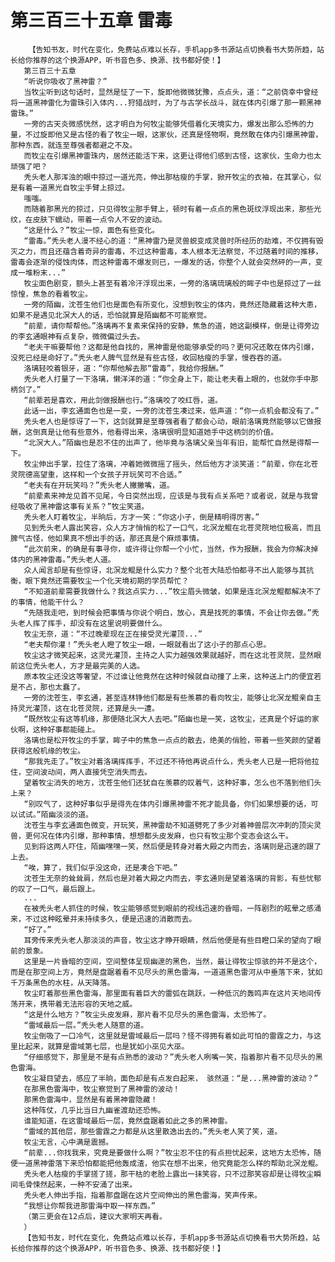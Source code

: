 # 第三百三十五章 雷毒
        【告知书友，时代在变化，免费站点难以长存，手机app多书源站点切换看书大势所趋，站长给你推荐的这个换源APP，听书音色多、换源、找书都好使！】
       第三百三十五章
       “听说你吸收了黑神雷？”
       当牧尘听到这句话时，显然是怔了一下，旋即他微微犹豫，点点头，道：“之前侥幸中曾经将一道黑神雷化为雷珠引入体内...狩猎战时，为了与古学长战斗，就在体内引爆了那一颗黑神雷珠。”
       一旁的古天炎微感恍然，这才明白为何牧尘能够凭借着化天境实力，爆发出那么恐怖的力量，不过旋即他又是古怪的看了牧尘一眼，这家伙，还真是怪物啊，竟然敢在体内引爆黑神雷，那种东西，就连至尊强者都避之不及。
       而牧尘在引爆黑神雷珠内，居然还能活下来，这更让得他们感到古怪，这家伙，生命力也太顽强了吧？
       秃头老人那浑浊的眼中掠过一道光亮，伸出那枯瘦的手掌，掀开牧尘的衣袖，在其掌心，似是有着一道黑光自牧尘手臂上掠过。
       嗤嗤。
       而随着那黑光的掠过，只见得牧尘那手臂上，顿时有着一点点的黑色斑纹浮现出来，那些光纹，在皮肤下蠕动，带着一点令人不安的波动。
       “这是什么？”牧尘一惊，面色有些变化。
       “雷毒。”秃头老人漫不经心的道：“黑神雷乃是灵兽蜕变成灵兽时所经历的劫难，不仅拥有毁灭之力，而且还蕴含着奇异的雷毒，不过这种雷毒，本人根本无法察觉，不过随着时间的推移，雷毒会逐渐的侵蚀肉体，而这种雷毒不爆发则已，一爆发的话，你整个人就会突然砰的一声，变成一堆粉末...”
       牧尘面色剧变，额头上甚至有着冷汗浮现出来，一旁的洛璃琉璃般的眸子中也是掠过了一丝惊惶，焦急的看着牧尘。
       一旁的陌幽，沈苍生他们也是面色有所变化，没想到牧尘的体内，竟然还隐藏着这种大患，如果不是遇见北溟大人的话，恐怕就算是陌幽都不可能察觉。
       “前辈，请你帮帮他。”洛璃再不复素来保持的安静，焦急的道，她这副模样，倒是让得旁边的李玄通眼神有点复杂，微微偏过头去。
       “老夫干嘛要帮他？这都是他自找的，黑神雷是他能够承受的吗？更何况还敢在体内引爆，没死已经是命好了。”秃头老人脾气显然是有些古怪，收回枯瘦的手掌，慢吞吞的道。
       洛璃轻咬着银牙，道：“你帮他解去那“雷毒”，我给你报酬。”
       秃头老人打量了一下洛璃，懒洋洋的道：“你全身上下，能让老夫看上眼的，也就你手中那柄剑了。”
       “前辈若是喜欢，用此剑做报酬也行。”洛璃咬了咬红唇，道。
       此话一出，李玄通面色也是一变，一旁的沈苍生凑过来，低声道：“你一点机会都没有了。”
       秃头老人也是惊讶了一下，这剑就算是至尊强者看了都会心动，眼前洛璃竟然能够以它做报酬，这倒真是让他有些意外，他看得出来，洛璃很明显知道她手中这柄剑的价值。
       “北溟大人。”陌幽也是忍不住的出声了，他毕竟与洛璃父亲当年有旧，能帮忙自然是得帮一下。
       牧尘伸出手掌，拉住了洛璃，冲着她微微摇了摇头，然后他方才淡笑道：“前辈，你在北苍灵院德高望重，这样和一个女孩子开玩笑可不合适。”
       “老夫有在开玩笑吗？”秃头老人撇撇嘴，道。
       “前辈素来神龙见首不见尾，今日突然出现，应该是与我有点关系吧？或者说，就是与我曾经吸收了黑神雷这事有关系？”牧尘笑道。
       秃头老人盯着牧尘，半晌后，方才一笑：“你这小子，倒是精明得厉害。”
       见到秃头老人露出笑容，众人方才悄悄的松了一口气，北溟龙鲲在北苍灵院地位极高，而且脾气古怪，他如果真不想出手的话，那还真是个麻烦事情。
       “此次前来，的确是有事寻你，或许得让你帮一个小忙，当然，作为报酬，我会为你解决掉体内的黑神雷毒。”秃头老人道。
       众人闻言却是有些惊讶，北溟龙鲲是什么实力？整个北苍大陆恐怕都寻不出人能够与其抗衡，眼下竟然还需要牧尘一个化天境初期的学员帮忙？
       “不知道前辈需要我做什么？我这点实力...”牧尘眉头微皱，如果是连北溟龙鲲都解决不了的事情，他能干什么？
       “先随我走吧，到时候会把事情与你说个明白，放心，真是找死的事情，不会让你去做。”秃头老人挥了挥手，却没有在这里说明要做什么。
       牧尘无奈，道：“不过晚辈现在正在接受灵光灌顶...”
       “老夫帮你灌！”秃头老人瞪了牧尘一眼，一眼就看出了这小子的那点心思。
       牧尘这才微笑起来，这灵光灌顶，主持之人实力越强效果就越好，而在这北苍灵院，显然眼前这位秃头老人，方才是最完美的人选。
       原本牧尘还没这等奢望，不过谁让他竟然在这种时候就自动撞了上来，这种送上门的便宜若是不占，那也太蠢了。
       一旁的沈苍生，李玄通，甚至连林铮他们都是有些羡慕的看向牧尘，能够让北溟龙鲲亲自主持灵光灌顶，这在北苍灵院，还算是头一遭。
       “既然牧尘有这等机缘，那便随北溟大人去吧。”陌幽也是一笑，这牧尘，还真是个好运的家伙啊，这种好事都能碰上。
       洛璃也是松开牧尘的手掌，眸子中的焦急一点点的散去，绝美的俏脸，带着一些笑颜的望着获得这般机缘的牧尘。
       “那我先走了。”牧尘对着洛璃挥挥手，不过还不待他再说点什么，秃头老人已是一把将他拉住，空间波动间，两人直接凭空消失而去。
       望着牧尘消失的地方，沈苍生他们还犹自在羡慕的叹着气，这种好事，怎么也不落到他们头上来？
       “别叹气了，这种好事似乎是得先在体内引爆黑神雷不死才能具备，你们如果想要的话，可以试试。”陌幽淡淡的道。
       沈苍生与李玄通面色微变，开玩笑，黑神雷劫不知道劈死了多少对着神兽层次冲刺的顶尖灵兽，更何况在体内引爆，那种事情，想想都头皮发麻，也只有牧尘那个变态会这么干。
       见到将这两人吓住，陌幽嘿嘿一笑，然后便是转身对着大殿之内而去，洛璃则是迅速的跟了上去。
       “唉，算了，我们似乎没这命，还是凑合下吧。”
       沈苍生无奈的耸耸肩，然后也是对着大殿之内而去，李玄通则是望着洛璃的背影，有些忧郁的叹了一口气，最后跟上。
       ...
       在被秃头老人抓住的时候，牧尘能够感觉到眼前的视线迅速的昏暗，一阵剧烈的眩晕之感涌来，不过这种眩晕并未持续多久，便是迅速的消散而去。
       “好了。”
       耳旁传来秃头老人那淡淡的声音，牧尘这才睁开眼睛，然后他便是有些目瞪口呆的望向了眼前的景象。
       这里是一片昏暗的空间，空间整体呈现幽邃的黑色，当然，最让得牧尘惊骇的并不是这个，而是在那空间上方，竟然是盘踞着看不见尽头的黑色雷海，一道道黑色雷河从中垂落下来，犹如千万条黑色的水柱，从天降落。
       牧尘盯着那些黑色雷海，那里面有着巨大的雷弧在跳跃，一种低沉的轰鸣声在这片天地间传荡开来，携带着无法形容的天地之威。
       “这是什么地方？”牧尘头皮发麻，那片看不见尽头的黑色雷海，太恐怖了。
       “雷域最后一层。”秃头老人随意的道。
       牧尘倒吸了一口冷气，这里就是雷域最后一层吗？怪不得拥有着如此可怕的雷霆之力，与这里比起来，就算是雷域第七层，也是犹如小巫见大巫。
       “仔细感觉下，那里是不是有点熟悉的波动？”秃头老人咧嘴一笑，指着那片看不见尽头的黑色雷海。
       牧尘凝目望去，感应了半晌，面色却是有点发白起来， 骇然道：“是...黑神雷的波动？”
       在那黑色雷海中，牧尘察觉到了黑神雷的波动！
       那黑色雷海中，显然是有着黑神雷隐藏！
       这种阵仗，几乎比当日九幽雀渡劫还恐怖。
       谁能知道，在这雷域最后一层，竟然盘踞着如此之多的黑神雷。
       “雷域的其他层，那些雷霆之力都是从这里散逸出去的。”秃头老人笑了笑，道。
       牧尘无言，心中满是震撼。
       “前辈...你找我来，究竟是要做什么啊？”牧尘忍不住的有点担忧起来，这地方太恐怖，随便一道黑神雷落下来恐怕都能把他轰成渣，他实在想不出来，他究竟能怎么样的帮助北溟龙鲲。
       秃头老人枯瘦的手掌搓了搓，那干枯的老脸上露出一抹笑容，只不过那笑容却是让得牧尘瞬间毛骨悚然起来，一种不安涌了出来。
       秃头老人伸出手指，指着那盘踞在这片空间伸出的黑色雷海，笑声传来。
       “我想让你帮我进那雷海中取一样东西。”
       （第三更会在12点后，建议大家明天再看。
       ）
       【告知书友，时代在变化，免费站点难以长存，手机app多书源站点切换看书大势所趋，站长给你推荐的这个换源APP，听书音色多、换源、找书都好使！】